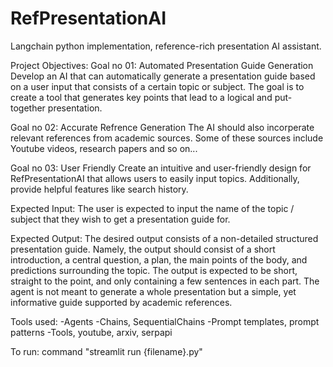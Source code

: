 # RefPresentationAI
Langchain python implementation, reference-rich presentation AI assistant. 

Project Objectives: 
Goal no 01: Automated Presentation Guide Generation
Develop an AI that can automatically generate a presentation guide based on a user input that consists of a certain topic or subject. The goal is to create a tool that generates key points that lead to a logical and put-together presentation.

Goal no 02: Accurate Refrence Generation
The AI should also incorperate relevant references from academic sources. Some of these sources include Youtube videos, research papers and so on...

Goal no 03: User Friendly
Create an intuitive and user-friendly design for RefPresentationAI that allows users to easily input topics. Additionally, provide helpful features like search history.

Expected Input: 
The user is expected to input the name of the topic / subject that they wish to get a presentation guide for.

Expected Output:
The desired output consists of a non-detailed structured presentation guide. Namely, the output should consist of a short introduction, a central question, a plan, the main points of the body, and predictions surrounding the topic. The output is expected to be short, straight to the point, and only containing a few sentences in each part. The agent is not meant to generate a whole presentation but a simple, yet informative guide supported by academic references.

Tools used:
-Agents 
-Chains, SequentialChains
-Prompt templates, prompt patterns
-Tools, youtube, arxiv, serpapi

To run: 
command "streamlit run {filename}.py"
